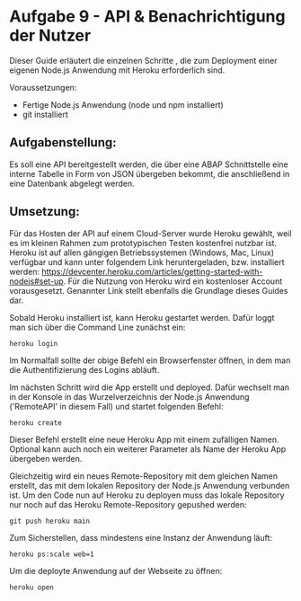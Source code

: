 # Aufgabe 9 - API & Benachrichtigung der Nutzer
Dieser Guide erläutert die einzelnen Schritte , die zum Deployment einer eigenen Node.js Anwendung mit Heroku erforderlich sind.

Voraussetzungen:
- Fertige Node.js Anwendung (node und npm installiert)
- git installiert


## Aufgabenstellung:
Es soll eine API bereitgestellt werden, die über eine ABAP Schnittstelle eine interne Tabelle in Form von JSON übergeben bekommt,
die anschließend in eine Datenbank abgelegt werden.

## Umsetzung:
Für das Hosten der API auf einem Cloud-Server wurde Heroku gewählt, weil es im kleinen Rahmen zum prototypischen Testen kostenfrei nutzbar ist.
Heroku ist auf allen gängigen Betriebssystemen (Windows, Mac, Linux) verfügbar und kann unter folgendem Link heruntergeladen, bzw. installiert werden: https://devcenter.heroku.com/articles/getting-started-with-nodejs#set-up.
Für die Nutzung von Heroku wird ein kostenloser Account vorausgesetzt. Genannter Link stellt ebenfalls die Grundlage dieses Guides dar.

Sobald Heroku installiert ist, kann Heroku gestartet werden. Dafür loggt man sich über die Command Line zunächst ein:

```shell
heroku login
```
Im Normalfall sollte der obige Befehl ein Browserfenster öffnen, in dem man die Authentifizierung des Logins abläuft.


Im nächsten Schritt wird die App erstellt und deployed. Dafür wechselt man in der Konsole in das Wurzelverzeichnis der Node.js Anwendung ('RemoteAPI' in diesem Fall) und startet folgenden Befehl:
```shell
heroku create
```
Dieser Befehl erstellt eine neue Heroku App mit einem zufälligen Namen. Optional kann auch noch ein weiterer Parameter als Name der Heroku App übergeben werden.

Gleichzeitig wird ein neues Remote-Repository mit dem gleichen Namen erstellt, das mit dem lokalen Repository der Node.js Anwendung verbunden ist.
Um den Code nun auf Heroku zu deployen muss das lokale Repository nur noch auf das Heroku Remote-Repository gepushed werden:
```shell
git push heroku main
```
Zum Sicherstellen, dass mindestens eine Instanz der Anwendung läuft:

```shell
heroku ps:scale web=1
```
Um die deployte Anwendung auf der Webseite zu öffnen:
```shell
heroku open
```
